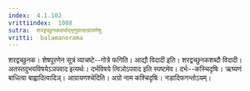 ```yaml
---
index:  4.1.102
vrittiindex:  1088
sutra:  शरद्वच्छुनकदर्भाद्भृगुवत्साग्रायणेषु
vritti:  balamanorama 
---
```


शरद्वच्छुनक। शेषपूरणेन सूत्रं व्याचष्टे--गोत्रे फगिति। आद्यौ विदादी इति। शरद्वच्छुनकशब्दौ विदादी। अतस्तदुभयविषयेऽञपवाद इत्यर्थः। दर्भविषये त्विञोऽपवाद इति स्पष्टमेव। दर्भः--कस्चिदृषिः। ऋष्यणं बाधित्वा बाह्वादित्वादिञ्। आग्रायणश्चेदिति। अग्रो नाम कश्चिदृषिः। नडादिफगन्तोऽयम्। 

